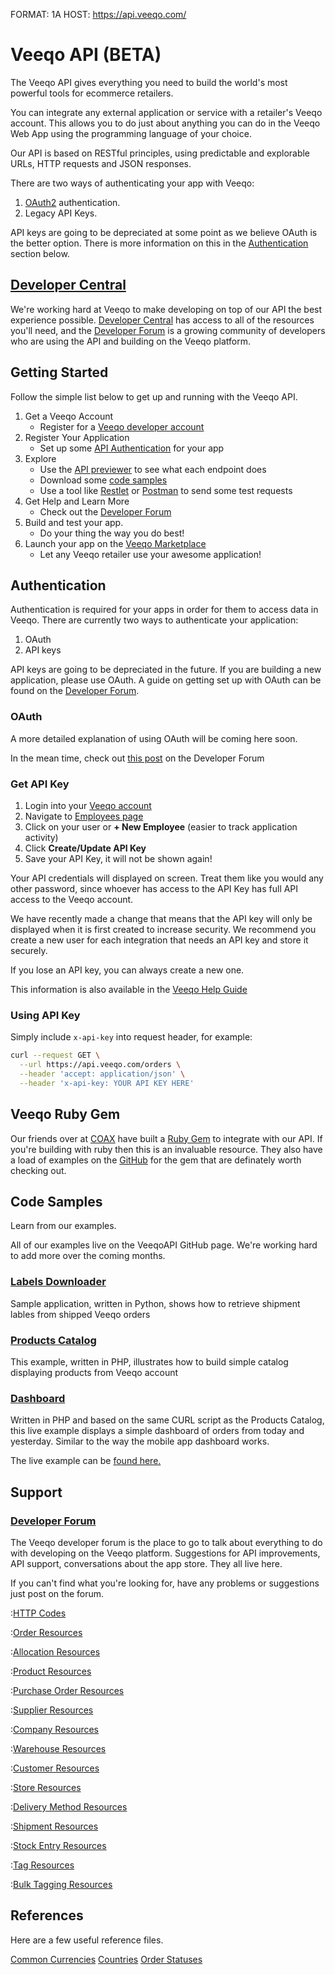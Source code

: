 FORMAT: 1A
HOST: https://api.veeqo.com/

# Veeqo API (BETA)

The Veeqo API gives everything you need to build the world's most powerful tools for ecommerce retailers.

You can integrate any external application or service with a retailer's Veeqo account. This allows you to do just about 
anything you can do in the Veeqo Web App using the programming language of your choice.

Our API is based on RESTful principles, using predictable and explorable URLs, HTTP requests and JSON responses.

There are two ways of authenticating your app with Veeqo:

1. [OAuth2](https://oauth.net/2/) authentication.
2. Legacy API Keys.

API keys are going to be depreciated at some point as we believe OAuth is the better option. There is more information 
on this in the [Authentication](/#introduction/authentication) section below.


## [Developer Central](https://developer.veeqo.com)

We're working hard at Veeqo to make developing on top of our API the best experience possible. 
[Developer Central](https://developer.veeqo.com) has access to all of the resources you'll need, and the 
[Developer Forum](https://developer-forum.veeqo.com) is a growing community of developers who are using the API and 
building on the Veeqo platform.

## Getting Started

Follow the simple list below to get up and running with the Veeqo API.

1. Get a Veeqo Account
    * Register for a [Veeqo developer account](https://goo.gl/forms/mmGTgzadLvQVS6ml2)
2. Register Your Application
    * Set up some [API Authentication](#introduction/authentication) for your app
3. Explore
    * Use the [API previewer](/#reference/orders) to see what each endpoint does
    * Download some [code samples](/#introduction/code-samples)
    * Use a tool like [Restlet](https://restlet.com/) or [Postman](https://www.getpostman.com/) to send some test requests
4. Get Help and Learn More  
    * Check out the [Developer Forum](https://developer-forum.veeqo.com)
5. Build and test your app.
    * Do your thing the way you do best!
6. Launch your app on the [Veeqo Marketplace](https://marketplace.veeqo.com)
    * Let any Veeqo retailer use your awesome application!

## Authentication

Authentication is required for your apps in order for them to access data in Veeqo. There are currently two ways to authenticate your application:

1. OAuth
2. API keys

API keys are going to be depreciated in the future. If you are building a new application, please use OAuth. A guide on getting set up with OAuth can be found on the [Developer Forum](https://developer-forum.veeqo.com/t/veeqo-now-supports-oauth/95).

### OAuth

A more detailed explanation of using OAuth will be coming here soon. 

In the mean time, check out [this post](https://developer-forum.veeqo.com/t/veeqo-now-supports-oauth/95) on the Developer Forum

### Get API Key 

1. Login into your [Veeqo account](https://app.veeqo.com/login)
2. Navigate to [Employees page](https://app.veeqo.com/employees)
3. Click on your user or **+ New Employee** (easier to track application activity)
4. Click **Create/Update API Key**
5. Save your API Key, it will not be shown again!

Your API credentials will displayed on screen. Treat them like you would
any other password, since whoever has access to the API Key has full API access
to the Veeqo account.

We have recently made a change that means that the API key will only be displayed 
when it is first created to increase security. We recommend you create a new user 
for each integration that needs an API key and store it securely.

If you lose an API key, you can always create a new one.

This information is also available in the [Veeqo Help Guide](https://help.veeqo.com/hc/en-us/articles/115005403265-API-Key)

### Using API Key

Simply include `x-api-key` into request header, for example:

```bash
curl --request GET \
  --url https://api.veeqo.com/orders \
  --header 'accept: application/json' \
  --header 'x-api-key: YOUR API KEY HERE'
```
## Veeqo Ruby Gem
Our friends over at [COAX](https://coaxsoft.com/) have built a 
[Ruby Gem](https://github.com/coaxsoft/veeqo_api_ruby)
to integrate with our API. If you're building with ruby then this
is an invaluable resource. They also have a load of examples on the
[GitHub](https://github.com/coaxsoft/veeqo_api_ruby/tree/master/examples)
for the gem that are definately worth checking out.

## Code Samples

Learn from our examples.

All of our examples live on the VeeqoAPI GitHub page. We're working hard to add 
more over the coming months.

### [Labels Downloader](https://github.com/VeeqoAPI/shipment-label-downloader)

Sample application, written in Python, shows how to retrieve shipment lables
from shipped Veeqo orders 

### [Products Catalog](https://github.com/VeeqoAPI/products-list)

This example, written in PHP, illustrates how to build simple catalog
displaying products from Veeqo account

### [Dashboard](https://github.com/VeeqoAPI/dashboard)

Written in PHP and based on the same CURL script as the Products Catalog, 
this live example displays a simple dashboard of orders from today and yesterday.
Similar to the way the mobile app dashboard works. 

The live example can be [found here.](https://veeqo-dashboard.herokuapp.com/)

## Support

### [Developer Forum](https://developer-forum.veeqo.com/)

The Veeqo developer forum is the place to go to talk about everything to do with developing on the Veeqo platform.
Suggestions for API improvements, API support, conversations about the app store. They all live here.

If you can't find what you're looking for, have any problems or suggestions just post on the forum.


:[HTTP Codes](resources/http_codes.md)

:[Order Resources](resources/orders.md)

:[Allocation Resources](resources/allocations.md)

:[Product Resources](resources/products.md)

:[Purchase Order Resources](resources/purchase_orders.md)

:[Supplier Resources](resources/suppliers.md)

:[Company Resources](resources/company.md)

:[Warehouse Resources](resources/warehouses.md)

:[Customer Resources](resources/customers.md)

:[Store Resources](resources/stores.md)

:[Delivery Method Resources](resources/delivery_methods.md)

:[Shipment Resources](resources/shipments.md)

:[Stock Entry Resources](resources/stock_entries.md)

:[Tag Resources](resources/tags.md)

:[Bulk Tagging Resources](resources/bulk_tagging.md)

## References

Here are a few useful reference files.

[Common Currencies](references/common_currency.json)
[Countries](references/countries.json)
[Order Statuses](references/order_statuses.json)


